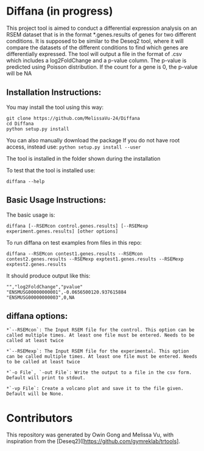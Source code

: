 # Diffana (in progress)
This project tool is aimed to conduct a differential expression analysis on an RSEM dataset that is in the format *.genes.results of genes for two different conditions. It is supposed to be similar to the Deseq2 tool, where it will compare the datasets of the different conditions to find which genes are differentially expressed. The tool will output a file in the format of .csv which includes a log2FoldChange and a p-value column. The p-value is predicted using Poisson distribution. If the count for a gene is 0, the p-value will be NA

## Installation Instructions:

You may install the tool using this way:
```
git clone https://github.com/MelissaVu-24/Diffana
cd Diffana
python setup.py install
```  
You can also manually download the package
If you do not have root access, instead use:
  `python setup.py install --user`

The tool is installed in the folder shown during the installation

To test that the tool is installed use:

  `diffana --help`
  
## Basic Usage Instructions:
The basic usage is:

  `diffana [--RSEMcon control.genes.results] [--RSEMexp experiment.genes.results] [other options]`
  
  
To run diffana on test examples from files in this repo:

  `diffana --RSEMcon contest1.genes.results --RSEMcon contest2.genes.results --RSEMexp exptest1.genes.results --RSEMexp exptest2.genes.results` 
  
It should produce output like this:
```
"","log2FoldChange","pvalue"
"ENSMUSG00000000001",-0.0656500120.937615884
"ENSMUSG00000000003",0,NA
```
  
## diffana options:
    
    *`--RSEMcon`: The Input RSEM file for the control. This option can be called multiple times. At least one file must be entered. Needs to be called at least twice
    
    *`--RSEMexp`: The Input RSEM file for the experimental. This option can be called multiple times. At least one file must be entered. Needs to be called at least twice

    *`-o File`, `-out File`: Write the output to a file in the csv form. Default will print to stdout.
    
    *`-vp File`: Create a volcano plot and save it to the file given. Default will be None.
    
# Contributors

This repository was generated by Owin Gong and Melissa Vu, with inspiration from the [Deseq2]([https://github.com/gymreklab/trtools].


